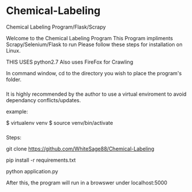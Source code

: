 # Chemical-Labeling
Chemical Labeling Program/Flask/Scrapy

Welcome to the Chemical Labeling Program
This Program impliments Scrapy/Selenium/Flask to run
Please follow these steps for installation on Linux.

THIS USES python2.7
Also uses FireFox for Crawling

In command window, cd to the directory you wish to place the program's folder.


###
It is highly recommended by the author to use a virtual enviroment to avoid dependancy conflicts/updates.

example:

$ virtualenv venv
$ source venv/bin/activate
###



Steps:

git clone https://github.com/WhiteSage88/Chemical-Labeling

pip install -r requirements.txt

python application.py

After this, the program will run in a browswer under localhost:5000


